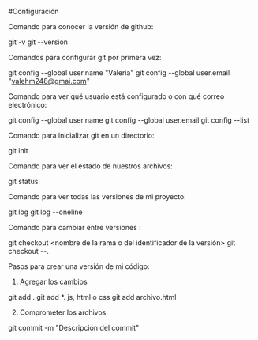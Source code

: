 #Configuración

Comando para conocer la versión de github:

git -v
git --version


Comandos para configurar git por primera vez:

git config --global user.name "Valeria"
git config --global user.email "valehm248@gmai.com"


Comando para ver qué usuario está configurado o con qué correo electrónico:

git config --global user.name
git config --global user.email
git config --list


Comando para inicializar git en un directorio:

git init


Comando para ver el estado de nuestros archivos:

git status


Comando para ver todas las versiones de mi proyecto:

git log 
git log --oneline


Comando para cambiar entre versiones :

git checkout <nombre de la rama o del identificador de la versión>
git checkout --.


Pasos para crear una versión de mi código:

1. Agregar los cambios

git add .
git add *. js, html o css
git add archivo.html

2. Comprometer los archivos

git commit -m "Descripción del commit"









